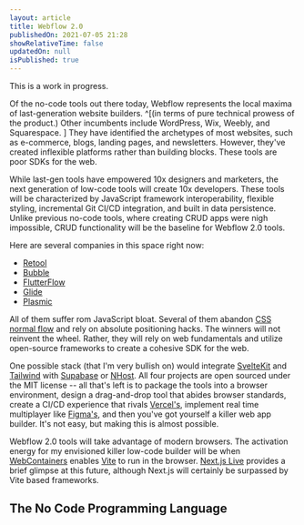 ```yaml
---
layout: article
title: Webflow 2.0
publishedOn: 2021-07-05 21:28
showRelativeTime: false
updatedOn: null
isPublished: true
---
```


[comment]: # "README: Edit the title of your post. Set `isPublished` to true whenever you're ready to publish. Don't forget to commit + push to your git repo."

<script>
	import Callout from '$lib/components/Callout/Callout.svelte';
</script>

<Callout emoji="🔨">
This is a work in progress.
</Callout>

Of the no-code tools out there today, Webflow represents the local maxima of last-generation website builders. ^[(in terms of pure technical prowess of the product.) Other incumbents include WordPress, Wix, Weebly, and Squarespace. ] They have identified the archetypes of most websites, such as e-commerce, blogs, landing pages, and newsletters. However, they've created inflexible platforms rather than building blocks. These tools are poor SDKs for the web.

While last-gen tools have empowered 10x designers and marketers, the next generation of low-code tools will create 10x developers. These tools will be characterized by JavaScript framework interoperability, flexible styling, incremental Git CI/CD integration, and built in data persistence. Unlike previous no-code tools, where creating CRUD apps were nigh impossible, CRUD functionality will be the baseline for Webflow 2.0 tools.

Here are several companies in this space right now:

- [Retool](https://retool.com/)
- [Bubble](https://bubble.io/)
- [FlutterFlow](https://flutterflow.io/)
- [Glide](https://www.glideapps.com/2.0)
- [Plasmic](http://plasmic.app/)

All of them suffer rom JavaScript bloat. Several of them abandon [CSS normal flow](https://developer.mozilla.org/en-US/docs/Learn/CSS/CSS_layout/Normal_Flow) and rely on absolute positioning hacks. The winners will not reinvent the wheel. Rather, they will rely on web fundamentals and utilize open-source frameworks to create a cohesive SDK for the web.

One possible stack (that I'm very bullish on) would integrate [SvelteKit](https://kit.svelte.dev/) and [Tailwind](https://tailwindcss.com/) with [Supabase](https://supabase.io/) or [NHost](https://nhost.io/). All four projects are open sourced under the MIT license -- all that's left is to package the tools into a browser environment, design a drag-and-drop tool that abides browser standards, create a CI/CD experience that rivals [Vercel's](https://vercel.com/home), implement real time multiplayer like [Figma's](http://figma.com/), and then you've got yourself a killer web app builder. It's not easy, but making this is almost possible.

Webflow 2.0 tools will take advantage of modern browsers. The activation energy for my envisioned killer low-code builder will be when [WebContainers](https://blog.stackblitz.com/posts/introducing-webcontainers/) enables [Vite](https://vitejs.dev/) to run in the browser. [Next.js Live](https://nextjs.org/live) provides a brief glimpse at this future, although Next.js will certainly be surpassed by Vite based frameworks.

## The No Code Programming Language

